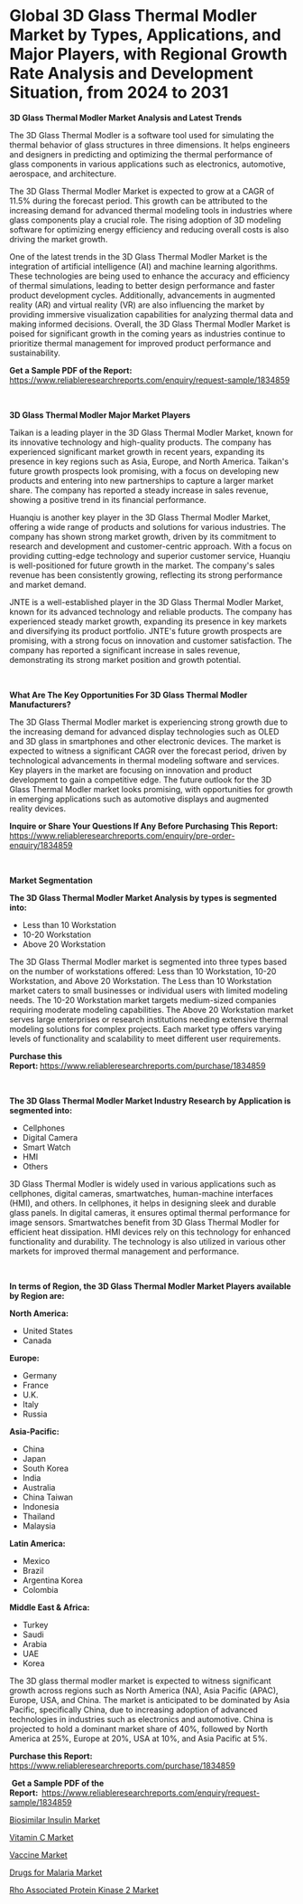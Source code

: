 <p><h1>Global 3D Glass Thermal Modler Market by Types, Applications, and Major Players, with Regional Growth Rate Analysis and Development Situation, from 2024 to 2031</h1></p><p><strong>3D Glass Thermal Modler Market Analysis and Latest Trends</strong></p>
<p><p>The 3D Glass Thermal Modler is a software tool used for simulating the thermal behavior of glass structures in three dimensions. It helps engineers and designers in predicting and optimizing the thermal performance of glass components in various applications such as electronics, automotive, aerospace, and architecture.</p><p>The 3D Glass Thermal Modler Market is expected to grow at a CAGR of 11.5% during the forecast period. This growth can be attributed to the increasing demand for advanced thermal modeling tools in industries where glass components play a crucial role. The rising adoption of 3D modeling software for optimizing energy efficiency and reducing overall costs is also driving the market growth.</p><p>One of the latest trends in the 3D Glass Thermal Modler Market is the integration of artificial intelligence (AI) and machine learning algorithms. These technologies are being used to enhance the accuracy and efficiency of thermal simulations, leading to better design performance and faster product development cycles. Additionally, advancements in augmented reality (AR) and virtual reality (VR) are also influencing the market by providing immersive visualization capabilities for analyzing thermal data and making informed decisions. Overall, the 3D Glass Thermal Modler Market is poised for significant growth in the coming years as industries continue to prioritize thermal management for improved product performance and sustainability.</p></p>
<p><strong>Get a Sample PDF of the Report:&nbsp;</strong> <a href="https://www.reliableresearchreports.com/enquiry/request-sample/1834859">https://www.reliableresearchreports.com/enquiry/request-sample/1834859</a></p>
<p>&nbsp;</p>
<p><strong>3D Glass Thermal Modler Major Market Players</strong></p>
<p><p>Taikan is a leading player in the 3D Glass Thermal Modler Market, known for its innovative technology and high-quality products. The company has experienced significant market growth in recent years, expanding its presence in key regions such as Asia, Europe, and North America. Taikan's future growth prospects look promising, with a focus on developing new products and entering into new partnerships to capture a larger market share. The company has reported a steady increase in sales revenue, showing a positive trend in its financial performance.</p><p>Huanqiu is another key player in the 3D Glass Thermal Modler Market, offering a wide range of products and solutions for various industries. The company has shown strong market growth, driven by its commitment to research and development and customer-centric approach. With a focus on providing cutting-edge technology and superior customer service, Huanqiu is well-positioned for future growth in the market. The company's sales revenue has been consistently growing, reflecting its strong performance and market demand.</p><p>JNTE is a well-established player in the 3D Glass Thermal Modler Market, known for its advanced technology and reliable products. The company has experienced steady market growth, expanding its presence in key markets and diversifying its product portfolio. JNTE's future growth prospects are promising, with a strong focus on innovation and customer satisfaction. The company has reported a significant increase in sales revenue, demonstrating its strong market position and growth potential.</p></p>
<p>&nbsp;</p>
<p><strong>What Are The Key Opportunities For 3D Glass Thermal Modler Manufacturers?</strong></p>
<p><p>The 3D Glass Thermal Modler market is experiencing strong growth due to the increasing demand for advanced display technologies such as OLED and 3D glass in smartphones and other electronic devices. The market is expected to witness a significant CAGR over the forecast period, driven by technological advancements in thermal modeling software and services. Key players in the market are focusing on innovation and product development to gain a competitive edge. The future outlook for the 3D Glass Thermal Modler market looks promising, with opportunities for growth in emerging applications such as automotive displays and augmented reality devices.</p></p>
<p><strong>Inquire or Share Your Questions If Any Before Purchasing This Report:</strong> <a href="https://www.reliableresearchreports.com/enquiry/pre-order-enquiry/1834859">https://www.reliableresearchreports.com/enquiry/pre-order-enquiry/1834859</a></p>
<p>&nbsp;</p>
<p><strong>Market Segmentation</strong></p>
<p><strong>The 3D Glass Thermal Modler Market Analysis by types is segmented into:</strong></p>
<p><ul><li>Less than 10 Workstation</li><li>10-20 Workstation</li><li>Above 20 Workstation</li></ul></p>
<p><p>The 3D Glass Thermal Modler market is segmented into three types based on the number of workstations offered: Less than 10 Workstation, 10-20 Workstation, and Above 20 Workstation. The Less than 10 Workstation market caters to small businesses or individual users with limited modeling needs. The 10-20 Workstation market targets medium-sized companies requiring moderate modeling capabilities. The Above 20 Workstation market serves large enterprises or research institutions needing extensive thermal modeling solutions for complex projects. Each market type offers varying levels of functionality and scalability to meet different user requirements.</p></p>
<p><strong>Purchase this Report:&nbsp;</strong><a href="https://www.reliableresearchreports.com/purchase/1834859">https://www.reliableresearchreports.com/purchase/1834859</a></p>
<p>&nbsp;</p>
<p><strong>The 3D Glass Thermal Modler Market Industry Research by Application is segmented into:</strong></p>
<p><ul><li>Cellphones</li><li>Digital Camera</li><li>Smart Watch</li><li>HMI</li><li>Others</li></ul></p>
<p><p>3D Glass Thermal Modler is widely used in various applications such as cellphones, digital cameras, smartwatches, human-machine interfaces (HMI), and others. In cellphones, it helps in designing sleek and durable glass panels. In digital cameras, it ensures optimal thermal performance for image sensors. Smartwatches benefit from 3D Glass Thermal Modler for efficient heat dissipation. HMI devices rely on this technology for enhanced functionality and durability. The technology is also utilized in various other markets for improved thermal management and performance.</p></p>
<p>&nbsp;</p>
<p><strong>In terms of Region, the 3D Glass Thermal Modler Market Players available by Region are:</strong></p>
<p>
    <p> <strong> North America: </strong>
        <ul>
            <li>United States</li>
            <li>Canada</li>
        </ul>
        </p> 
    <p> <strong> Europe: </strong>
        <ul>
            <li>Germany</li>
            <li>France</li>
            <li>U.K.</li>
            <li>Italy</li>
            <li>Russia</li>
        </ul>
        </p> 
    <p> <strong> Asia-Pacific: </strong>
        <ul>
            <li>China</li>
            <li>Japan</li>
            <li>South Korea</li>
            <li>India</li>
            <li>Australia</li>
            <li>China Taiwan</li>
            <li>Indonesia</li>
            <li>Thailand</li>
            <li>Malaysia</li>
        </ul>
        </p> 
    <p> <strong> Latin America: </strong>
        <ul>
            <li>Mexico</li>
            <li>Brazil</li>
            <li>Argentina Korea</li>
            <li>Colombia</li>
        </ul>
        </p> 
    <p> <strong> Middle East & Africa: </strong>
        <ul>
            <li>Turkey</li>
            <li>Saudi</li>
            <li>Arabia</li>
            <li>UAE</li>
            <li>Korea</li>
        </ul>
    </p>
    </p>
<p><p>The 3D glass thermal modler market is expected to witness significant growth across regions such as North America (NA), Asia Pacific (APAC), Europe, USA, and China. The market is anticipated to be dominated by Asia Pacific, specifically China, due to increasing adoption of advanced technologies in industries such as electronics and automotive. China is projected to hold a dominant market share of 40%, followed by North America at 25%, Europe at 20%, USA at 10%, and Asia Pacific at 5%.</p></p>
<p><strong>Purchase this Report: </strong><a href="https://www.reliableresearchreports.com/purchase/1834859">https://www.reliableresearchreports.com/purchase/1834859</a></p>
<p>&nbsp;<strong>Get a Sample PDF of the Report:&nbsp;&nbsp;</strong><a href="https://www.reliableresearchreports.com/enquiry/request-sample/1834859">https://www.reliableresearchreports.com/enquiry/request-sample/1834859</a></p>
<p><strong></strong></p>
<p><p><a href="https://medium.com/@williebarrett2023/biosimilar-insulin-market-trends-and-market-analysis-forecasted-for-period-2024-2031-87dae790ece2">Biosimilar Insulin Market</a></p><p><a href="https://medium.com/@williebarrett2023/vitamin-c-market-insights-into-market-cagr-market-trends-and-growth-strategies-cce26b69dfa6">Vitamin C Market</a></p><p><a href="https://medium.com/@williebarrett2023/vaccine-market-comprehensive-assessment-by-type-application-and-geography-d13d0a763ef1">Vaccine Market</a></p><p><a href="https://medium.com/@williebarrett2023/drugs-for-malaria-market-research-report-its-history-and-forecast-2024-to-2031-aaf96c3b87bb">Drugs for Malaria Market</a></p><p><a href="https://medium.com/@williebarrett2023/rho-associated-protein-kinase-2-market-trends-and-market-analysis-forecasted-for-period-2024-2031-f74b8c48de27">Rho Associated Protein Kinase 2 Market</a></p></p>